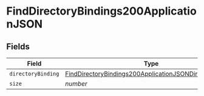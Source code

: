 # FindDirectoryBindings200ApplicationJSON


## Fields

| Field                                                                                                                                         | Type                                                                                                                                          | Required                                                                                                                                      | Description                                                                                                                                   | Example                                                                                                                                       |
| --------------------------------------------------------------------------------------------------------------------------------------------- | --------------------------------------------------------------------------------------------------------------------------------------------- | --------------------------------------------------------------------------------------------------------------------------------------------- | --------------------------------------------------------------------------------------------------------------------------------------------- | --------------------------------------------------------------------------------------------------------------------------------------------- |
| `directoryBinding`                                                                                                                            | [FindDirectoryBindings200ApplicationJSONDirectoryBinding](../../models/operations/finddirectorybindings200applicationjsondirectorybinding.md) | :heavy_minus_sign:                                                                                                                            | N/A                                                                                                                                           |                                                                                                                                               |
| `size`                                                                                                                                        | *number*                                                                                                                                      | :heavy_minus_sign:                                                                                                                            | N/A                                                                                                                                           | 1                                                                                                                                             |
